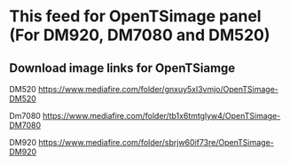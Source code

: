 This feed for OpenTSimage panel (For DM920, DM7080 and DM520)
=============

Download image links for OpenTSiamge
--------------------

DM520
https://www.mediafire.com/folder/gnxuy5xl3vmjo/OpenTSimage-DM520

Dm7080
https://www.mediafire.com/folder/tb1x6tmtglyw4/OpenTSimage-DM7080

DM920
https://www.mediafire.com/folder/sbrjw60if73re/OpenTSimage-DM920
